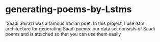 # generating-poems-by-Lstms

'Saadi Shirazi was a famous Iranian poet. In this project, I use lstm architecture for generating  Saadi poems. our data set consists of Saadi poems and is attached so that you can use them easily
